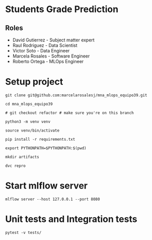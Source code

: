 # Students Grade Prediction

## Roles

- David Gutierrez - Subject matter expert
- Raul Rodriguez - Data Scientist
- Victor Soto - Data Engineer
- Marcela Rosales - Software Engineer
- Roberto Ortega - MLOps Engineer

# Setup project

```
git clone git@github.com:marcelarosalesj/mna_mlops_equipo39.git

cd mna_mlops_equipo39

# git checkout refactor # make sure you're on this branch

python3 -m venv venv

source venv/bin/activate

pip install -r requirements.txt

export PYTHONPATH=$PYTHONPATH:$(pwd)

mkdir artifacts

dvc repro
```

# Start mlflow server

```
mlflow server --host 127.0.0.1 --port 8080
```

# Unit tests and Integration tests

```
pytest -v tests/
```

